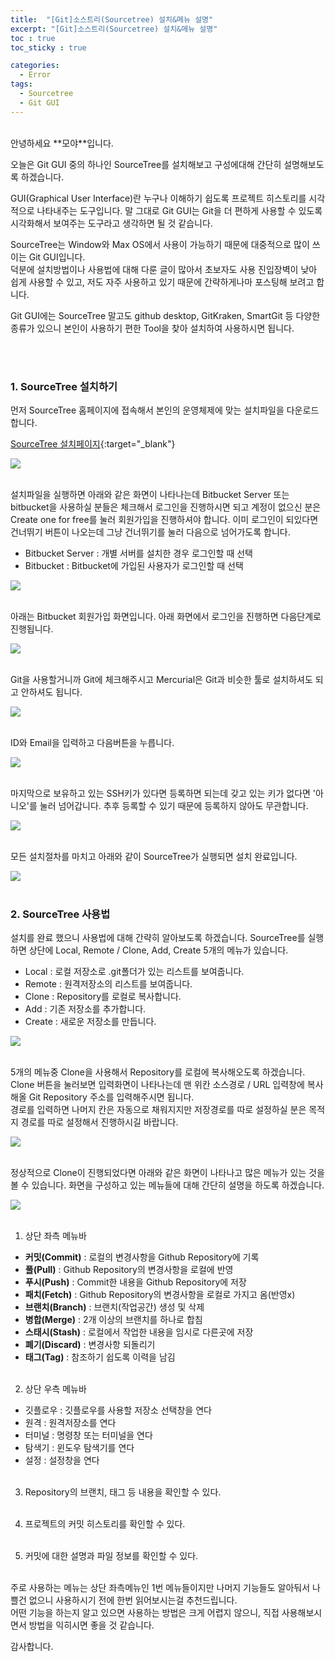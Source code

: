 ```yaml
---
title:  "[Git]소스트리(Sourcetree) 설치&메뉴 설명"
excerpt: "[Git]소스트리(Sourcetree) 설치&메뉴 설명"
toc : true
toc_sticky : true

categories:
  - Error
tags: 
  - Sourcetree
  - Git GUI
---
```



<br/>
안녕하세요 **모야**입니다.

오늘은 Git GUI 중의 하나인 SourceTree를 설치해보고 구성에대해 간단히 설명해보도록 하겠습니다.

GUI(Graphical User Interface)란 누구나 이해하기 쉽도록 프로젝트 히스토리를 시각적으로 나타내주는 도구입니다.
말 그대로 Git GUI는 Git을 더 편하게 사용할 수 있도록 시각화해서 보여주는 도구라고 생각하면 될 것 같습니다.

SourceTree는 Window와 Max OS에서 사용이 가능하기 때문에 대중적으로 많이 쓰이는 Git GUI입니다.<br/>
덕분에 설치방법이나 사용법에 대해 다룬 글이 많아서 초보자도 사용 진입장벽이 낮아 쉽게 사용할 수 있고, 저도 자주 사용하고 있기 때문에 간략하게나마 포스팅해 보려고 합니다.

Git GUI에는 SourceTree 말고도 github desktop, GitKraken, SmartGit 등 다양한 종류가 있으니 본인이 사용하기 편한 Tool을 찾아 설치하여 사용하시면 됩니다.



<br/><br/>

### 1. SourceTree 설치하기

먼저 SourceTree 홈페이지에 접속해서 본인의 운영체제에 맞는 설치파일을 다운로드 합니다.

[SourceTree 설치페이지](https://www.sourcetreeapp.com){:target="_blank"}


<img src="/assets/images/sourceTree_homepage.PNG"><br/><br/>


설치파일을 실행하면 아래와 같은 화면이 나타나는데 Bitbucket Server 또는 bitbucket을 사용하실 분들은 체크해서 로그인을 진행하시면 되고 계정이 없으신 분은 Create one for free를 눌러 회원가입을 진행하셔야 합니다.
이미 로그인이 되있다면 건너뛰기 버튼이 나오는데 그냥 건너뛰기를 눌러 다음으로 넘어가도록 합니다.

* Bitbucket Server : 개별 서버를 설치한 경우 로그인할 때 선택
* Bitbucket : Bitbucket에 가입된 사용자가 로그인할 때 선택

<img src="/assets/images/st_1.PNG"><br/><br/>


아래는 Bitbucket 회원가입 화면입니다. 아래 화면에서 로그인을 진행하면 다음단계로 진행됩니다.

<img src="/assets/images/bucket_login.PNG"><br/><br/>


Git을 사용할거니까 Git에 체크해주시고 Mercurial은 Git과 비슷한 툴로 설치하셔도 되고 안하셔도 됩니다.

<img src="/assets/images/st_2.PNG"><br/><br/>


ID와 Email을 입력하고 다음버튼을 누릅니다.

<img src="/assets/images/st_3.PNG"><br/><br/>


마지막으로 보유하고 있는 SSH키가 있다면 등록하면 되는데 갖고 있는 키가 없다면 '아니오'를 눌러 넘어갑니다. 추후 등록할 수 있기 때문에 등록하지 않아도 무관합니다.

<img src="/assets/images/st_4.PNG"><br/><br/>


모든 설치절차를 마치고 아래와 같이 SourceTree가 실행되면 설치 완료입니다.

<img src="/assets/images/sourceTree.PNG"><br/><br/>


### 2. SourceTree 사용법


설치를 완료 했으니 사용법에 대해 간략히 알아보도록 하겠습니다.
SourceTree를 실행하면 상단에 Local, Remote / Clone, Add, Create 5개의 메뉴가 있습니다.

* Local : 로컬 저장소로 .git폴더가 있는 리스트를 보여줍니다.
* Remote : 원격저장소의 리스트를 보여줍니다.
* Clone : Repository를 로컬로 복사합니다.
* Add : 기존 저장소를 추가합니다.
* Create : 새로운 저장소를 만듭니다.
  

<img src="/assets/images/st_main.PNG"><br/><br/>


5개의 메뉴중 Clone을 사용해서 Repository를 로컬에 복사해오도록 하겠습니다.
Clone 버튼을 눌러보면 입력화면이 나타나는데 맨 위칸 소스경로 / URL 입력창에 복사해올 Git Repository 주소를 
입력해주시면 됩니다.<br/>
경로를 입력하면 나머지 칸은 자동으로 채워지지만 저장경로를 따로 설정하실 분은 
목적지 경로를 따로 설정해서 진행하시길 바랍니다.


<img src="/assets/images/st_clone.PNG"><br/><br/>


정상적으로 Clone이 진행되었다면 아래와 같은 화면이 나타나고 많은 메뉴가 있는 것을 볼 수 있습니다.
화면을 구성하고 있는 메뉴들에 대해 간단히 설명을 하도록 하겠습니다.


<img src="/assets/images/st_repo.PNG"><br/><br/>


1. 상단 좌측 메뉴바
 * **커밋(Commit)**   : 로컬의 변경사항을 Github Repository에 기록
 * **풀(Pull)**       : Github Repository의 변경사항을 로컬에 반영
 * **푸시(Push)**     : Commit한 내용을 Github Repository에 저장
 * **패치(Fetch)**    : Github Repository의 변경사항을 로컬로 가지고 옴(반영x)
 * **브랜치(Branch)** : 브랜치(작업공간) 생성 및 삭제
 * **병합(Merge)**    : 2개 이상의 브랜치를 하나로 합침
 * **스태시(Stash)**  : 로컬에서 작업한 내용을 임시로 다른곳에 저장
 * **폐기(Discard)**  : 변경사항 되돌리기
 * **태그(Tag)**      : 참조하기 쉽도록 이력을 남김<br/><br/>


2. 상단 우측 메뉴바
 *  깃플로우 : 깃플로우를 사용할 저장소 선택창을 연다
 *  원격     : 원격저장소를 연다
 *  터미널   : 명령창 또는 터미널을 연다
 *  탐색기   : 윈도우 탐색기를 연다
 *  설정     : 설정창을 연다<br/><br/>
  

3. Repository의 브랜치, 태그 등 내용을 확인할 수 있다.<br/><br/>


4. 프로젝트의 커밋 히스토리를 확인할 수 있다. <br/><br/>
  

5. 커밋에 대한 설명과 파일 정보를 확인할 수 있다.<br/><br/>



주로 사용하는 메뉴는 상단 좌측메뉴인 1번 메뉴들이지만 나머지 기능들도 알아둬서 나쁠건 없으니 
사용하시기 전에 한번 읽어보시는걸 추천드립니다.<br/>
어떤 기능을 하는지 알고 있으면 사용하는 방법은 크게 어렵지 않으니, 직접 사용해보시면서 방법을 익히시면 좋을 것 같습니다.



감사합니다.<br/>


